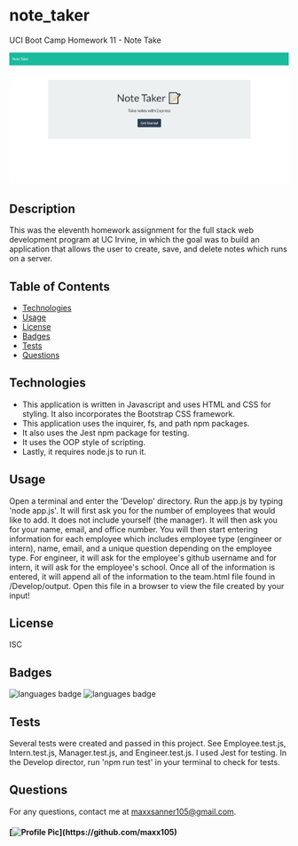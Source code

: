 # note_taker
UCI Boot Camp Homework 11 - Note Take

![deployed application](Assets/deployed_app.JPG)

## Description 
 This was the eleventh homework assignment for the full stack web development program at UC Irvine, in which the goal was to build an application that allows the user to create, save, and delete notes which runs on a server.

## Table of Contents 
* [Technologies](#Technologies)
* [Usage](#Usage)
* [License](#License)
* [Badges](#Badges)
* [Tests](#Tests)
* [Questions](#Questions)

## Technologies 
* This application is written in Javascript and uses HTML and CSS for styling. It also incorporates the Bootstrap CSS framework.
* This application uses the inquirer, fs, and path npm packages.
* It also uses the Jest npm package for testing.
* It uses the OOP style of scripting. 
* Lastly, it requires node.js to run it.

## Usage 
Open a terminal and enter the 'Develop' directory. Run the app.js by typing 'node app.js'. It will first ask you for the number of employees that would like to add. It does not include yourself (the manager). It will then ask you for your name, email, and office number. You will then start entering information for each employee which includes employee type (engineer or intern), name, email, and a unique question depending on the employee type. For engineer, it will ask for the employee's github username and for intern, it will ask for the employee's school. Once all of the information is entered, it will append all of the information to the team.html file found in /Develop/output. Open this file in a browser to view the file created by your input!

## License 
 ISC

## Badges 
 ![languages badge](https://img.shields.io/github/languages/count/maxx105/employee_summary)
 ![languages badge](https://img.shields.io/github/languages/top/maxx105/employee_summary)

## Tests 
 Several tests were created and passed in this project. See Employee.test.js, Intern.test.js, Manager.test.js, and Engineer.test.js. I used Jest for testing. In the Develop director, run 'npm run test' in your terminal to check for tests.

## Questions 
 For any questions, contact me at [maxxsanner105@gmail.com](mailto:maxxsanner105@gmail.com).
#### [![Profile Pic](https://avatars.githubusercontent.com/u/63183869?)](https://github.com/maxx105)
